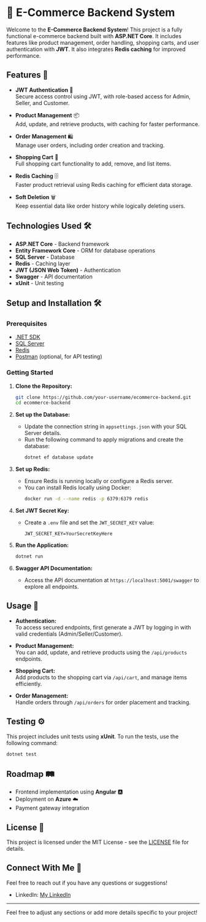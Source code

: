 # 🛒 E-Commerce Backend System

Welcome to the **E-Commerce Backend System**! This project is a fully functional e-commerce backend built with **ASP.NET Core**. It includes features like product management, order handling, shopping carts, and user authentication with **JWT**. It also integrates **Redis caching** for improved performance.

## Features 🚀

- **JWT Authentication** 🔐  
  Secure access control using JWT, with role-based access for Admin, Seller, and Customer.

- **Product Management** 📦  
  Add, update, and retrieve products, with caching for faster performance.

- **Order Management** 🛍️  
  Manage user orders, including order creation and tracking.

- **Shopping Cart** 🛒  
  Full shopping cart functionality to add, remove, and list items.

- **Redis Caching** 🗄️  
  Faster product retrieval using Redis caching for efficient data storage.

- **Soft Deletion** 🗑️  
  Keep essential data like order history while logically deleting users.

## Technologies Used 🛠️

- **ASP.NET Core** - Backend framework
- **Entity Framework Core** - ORM for database operations
- **SQL Server** - Database
- **Redis** - Caching layer
- **JWT (JSON Web Token)** - Authentication
- **Swagger** - API documentation
- **xUnit** - Unit testing

## Setup and Installation 🛠️

### Prerequisites

- [.NET SDK](https://dotnet.microsoft.com/download)
- [SQL Server](https://www.microsoft.com/en-us/sql-server/sql-server-downloads)
- [Redis](https://redis.io/download)
- [Postman](https://www.postman.com/downloads/) (optional, for API testing)

### Getting Started

1. **Clone the Repository:**
   ```bash
   git clone https://github.com/your-username/ecommerce-backend.git
   cd ecommerce-backend
   ```

2. **Set up the Database:**
   - Update the connection string in `appsettings.json` with your SQL Server details.
   - Run the following command to apply migrations and create the database:
     ```bash
     dotnet ef database update
     ```

3. **Set up Redis:**
   - Ensure Redis is running locally or configure a Redis server.
   - You can install Redis locally using Docker:
     ```bash
     docker run -d --name redis -p 6379:6379 redis
     ```

4. **Set JWT Secret Key:**
   - Create a `.env` file and set the `JWT_SECRET_KEY` value:
     ```
     JWT_SECRET_KEY=YourSecretKeyHere
     ```

5. **Run the Application:**
   ```bash
   dotnet run
   ```

6. **Swagger API Documentation:**
   - Access the API documentation at `https://localhost:5001/swagger` to explore all endpoints.

## Usage 📝

- **Authentication:**  
  To access secured endpoints, first generate a JWT by logging in with valid credentials (Admin/Seller/Customer).
  
- **Product Management:**  
  You can add, update, and retrieve products using the `/api/products` endpoints.

- **Shopping Cart:**  
  Add products to the shopping cart via `/api/cart`, and manage items efficiently.

- **Order Management:**  
  Handle orders through `/api/orders` for order placement and tracking.

## Testing ⚙️

This project includes unit tests using **xUnit**. To run the tests, use the following command:

```bash
dotnet test
```

## Roadmap 🛤️

- Frontend implementation using **Angular** 🅰️
- Deployment on **Azure** ☁️
- Payment gateway integration

## License 📄

This project is licensed under the MIT License - see the [LICENSE](LICENSE) file for details.

## Connect With Me 🤝

Feel free to reach out if you have any questions or suggestions!

- LinkedIn: [My LinkedIn](https://linkedin.com/in/eleojoadegbe)


---

Feel free to adjust any sections or add more details specific to your project!
